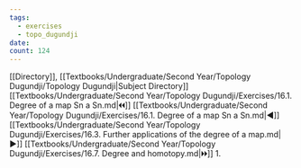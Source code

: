 ```yaml
---
tags:
  - exercises
  - topo_dugundji
date: 
count: 124
---
```

[[Directory]], [[Textbooks/Undergraduate/Second Year/Topology Dugundji/Topology Dugundji|Subject Directory]]
[[Textbooks/Undergraduate/Second Year/Topology Dugundji/Exercises/16.1. Degree of a map Sn a Sn.md|🞀🞀]] [[Textbooks/Undergraduate/Second Year/Topology Dugundji/Exercises/16.1. Degree of a map Sn a Sn.md|◀]] [[Textbooks/Undergraduate/Second Year/Topology Dugundji/Exercises/16.3. Further applications of the degree of a map.md|▶]] [[Textbooks/Undergraduate/Second Year/Topology Dugundji/Exercises/16.7. Degree and homotopy.md|🞂🞂]]
1. 